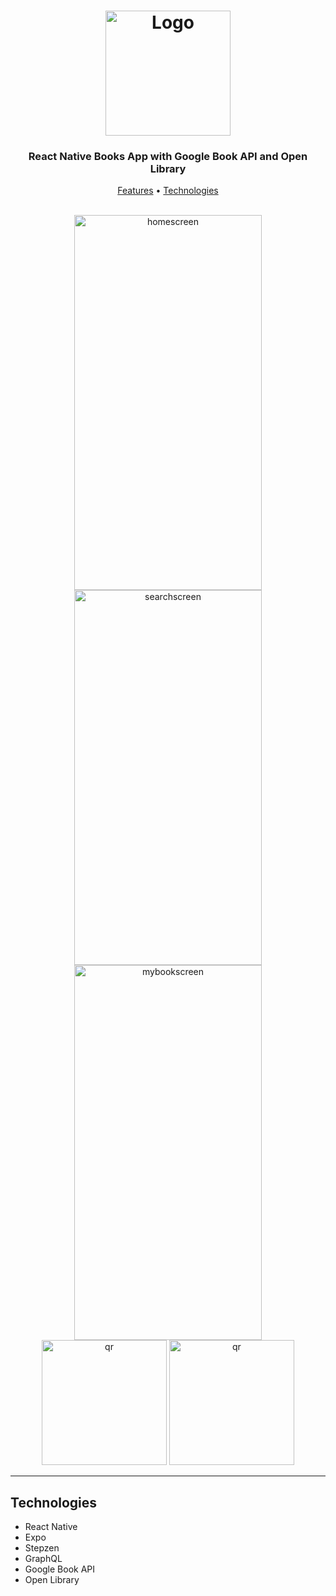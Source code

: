 <h1 align="center">
  <img width="200px" src="https://static.wikia.nocookie.net/logopedia/images/c/cb/Ibooks_2013.png/revision/latest?cb=20210617154636" alt="Logo" />
  <br />
</h1>

<h3 align="center">
   React Native Books App with Google Book API and Open Library</a>
</h3>

<p align="center">
  <a href="#features">Features</a> •
  <a href="#technologies">Technologies</a> 
</p>

<div style="display: inline_block" align="center"><br>
  <img width="300px" height="600px" style="object-fit: contain" src="https://user-images.githubusercontent.com/75967993/203349170-4dd6b632-e982-4651-8779-09a9b914f8a8.png" alt="homescreen"/>
  <img width="300px" height="600px"" style="object-fit: contain" src="https://user-images.githubusercontent.com/75967993/203349176-5b0e3f94-e57a-4445-a775-095afb035c48.png" alt="searchscreen" />
  <img width="300px" height="600px"" style="object-fit: contain" src="https://user-images.githubusercontent.com/75967993/203349175-d7482ae1-2ba6-427e-a8be-28af083536c0.png" alt="mybookscreen" />
</div>

<div align="center">
  <a href="#"><img src="https://qr.expo.dev/expo-go?owner=flexnerr&slug=BooksApp&releaseChannel=default&host=exp.host" alt="qr" width="200" height="200" /></a>
  <a href="#"><img src="https://user-images.githubusercontent.com/99184393/182557606-b36f2540-1260-42bf-b547-ed5832e3615e.png" alt="qr" width="200" height="200" /></a>
</div>

---

## Technologies

- React Native
- Expo
- Stepzen
- GraphQL
- Google Book API
- Open Library 
